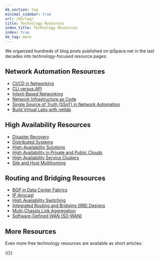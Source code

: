 ```yaml
---
kb_section: tag
minimal_sidebar: true
url: /kb/tag/
title: Technology Resources
index_title: Technology Resources
index: true
kb_tag: more
---
```

We organized hundreds of blog posts published on ipSpace.net in the last decades into technology-focused resource pages:

## Network Automation Resources

* [CI/CD in Networking](https://blog.ipspace.net/series/cicd.html)
* [CLI versus API](https://blog.ipspace.net/series/cli.html)
* [Intent-Based Networking](https://blog.ipspace.net/tag/intent-based-networking.html)
* [Network Infrastructure as Code](https://blog.ipspace.net/series/niac.html)
* [Single Source of Truth (SSoT) in Network Automation](https://blog.ipspace.net/series/ssot.html)
* [Build Virtual Labs with netlab](https://blog.ipspace.net/tag/netlab.html)

## High Availability Resources

* [Disaster Recovery](https://blog.ipspace.net/series/dr.html)
* [Distributed Systems](https://blog.ipspace.net/series/distributed-systems.html)
* [High-Availability Solutions](https://blog.ipspace.net/tag/high-availability.html)
* [High Availability in Private and Public Clouds](https://blog.ipspace.net/series/ha-cloud.html)
* [High Availability Service Clusters](https://blog.ipspace.net/series/ha-cluster.html)
* [Site and Host Multihoming](https://blog.ipspace.net/series/multihoming.html)

## Routing and Bridging Resources

* [BGP in Data Center Fabrics](https://blog.ipspace.net/series/dcbgp.html)
* [IP Anycast](https://blog.ipspace.net/series/anycast.html)
* [High Availability Switching](https://blog.ipspace.net/series/ha-switching.html)
* [Integrated Routing and Bridging (IRB) Designs](https://blog.ipspace.net/series/irb.html)
* [Multi-Chassis Link Aggregation](https://blog.ipspace.net/series/mlag.html)
* [Software-Defined WAN (SD-WAN)](https://blog.ipspace.net/tag/sd-wan.html)

## More Resources

Even more free technology resources are available as short articles:

{{<kb-toc>}}
